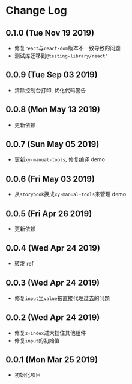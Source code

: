 # Change Log

## 0.1.0 (Tue Nov 19 2019)

-   修复`react`与`react-dom`版本不一致导致的问题
-   测试库迁移到`@testing-library/react"`

## 0.0.9 (Tue Sep 03 2019)

-   清除控制台打印, 优化代码警告

## 0.0.8 (Mon May 13 2019)

-   更新依赖

## 0.0.7 (Sun May 05 2019)

-   更新`xy-manual-tools`, 修复编译 demo

## 0.0.6 (Fri May 03 2019)

-   从`storybook`换成`xy-manual-tools`来管理 demo

## 0.0.5 (Fri Apr 26 2019)

-   更新依赖

## 0.0.4 (Wed Apr 24 2019)

-   转发 ref

## 0.0.3 (Wed Apr 24 2019)

-   修复`input`里`value`被直接代理过去的问题

## 0.0.2 (Wed Apr 24 2019)

-   修复`z-index`过大挡住其他组件
-   修复`input`的初始值

## 0.0.1 (Mon Mar 25 2019)

-   初始化项目
